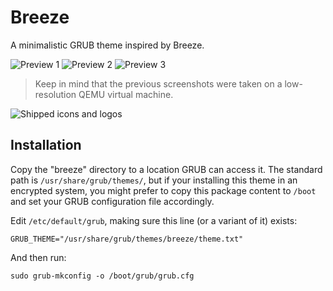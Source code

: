 # Breeze
A minimalistic GRUB theme inspired by Breeze.

![Preview 1](preview01.png)
![Preview 2](preview02.png)
![Preview 3](preview03.png)
> Keep in mind that the previous screenshots were taken on a low-resolution QEMU virtual machine.

![Shipped icons and logos](icons.png)

## Installation
Copy the "breeze" directory to a location GRUB can access it. The standard path is `/usr/share/grub/themes/`, but if your installing this theme in an encrypted system, you might prefer to copy this package content to `/boot` and set your GRUB configuration file accordingly.

Edit `/etc/default/grub`, making sure this line (or a variant of it) exists:

`GRUB_THEME="/usr/share/grub/themes/breeze/theme.txt"`

And then run:

`sudo grub-mkconfig -o /boot/grub/grub.cfg`